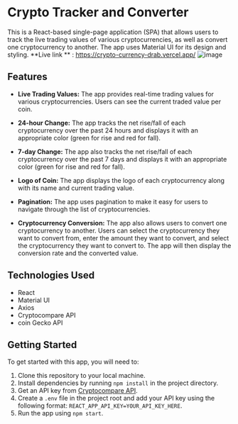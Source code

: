 # Crypto Tracker and Converter

This is a React-based single-page application (SPA) that allows users to track the live trading values of various cryptocurrencies, as well as convert one cryptocurrency to another. The app uses Material UI for its design and styling.
**Live link ** : https://crypto-currency-drab.vercel.app/
![image](https://github.com/pranaydwivedi444/crypto-currency/assets/48515987/5d934e2d-fc54-4d3d-a754-5ba31a9a105f)

## Features

- **Live Trading Values:** The app provides real-time trading values for various cryptocurrencies. Users can see the current traded value per coin.

- **24-hour Change:** The app tracks the net rise/fall of each cryptocurrency over the past 24 hours and displays it with an appropriate color (green for rise and red for fall).

- **7-day Change:** The app also tracks the net rise/fall of each cryptocurrency over the past 7 days and displays it with an appropriate color (green for rise and red for fall).

- **Logo of Coin:** The app displays the logo of each cryptocurrency along with its name and current trading value.

- **Pagination:** The app uses pagination to make it easy for users to navigate through the list of cryptocurrencies.

- **Cryptocurrency Conversion:** The app also allows users to convert one cryptocurrency to another. Users can select the cryptocurrency they want to convert from, enter the amount they want to convert, and select the cryptocurrency they want to convert to. The app will then display the conversion rate and the converted value.

## Technologies Used

- React
- Material UI
- Axios
- Cryptocompare API
- coin Gecko API

## Getting Started

To get started with this app, you will need to:

1. Clone this repository to your local machine.
2. Install dependencies by running `npm install` in the project directory.
3. Get an API key from [Cryptocompare API](https://min-api.cryptocompare.com/).
4. Create a `.env` file in the project root and add your API key using the following format: `REACT_APP_API_KEY=YOUR_API_KEY_HERE`.
5. Run the app using `npm start`.


